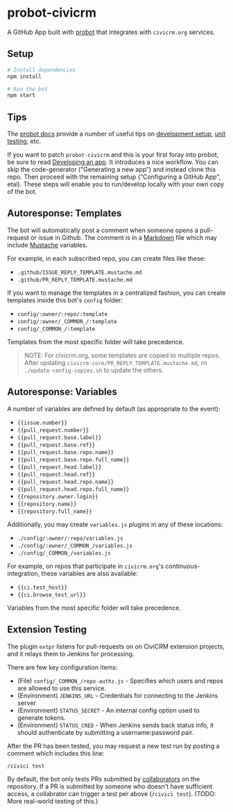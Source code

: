 # probot-civicrm

A GitHub App built with [probot](https://github.com/probot/probot) that
integrates with `civicrm.org` services.

## Setup

```sh
# Install dependencies
npm install

# Run the bot
npm start
```

## Tips

The [probot docs](https://probot.github.io/docs/) provide a number of useful tips on [development setup](https://probot.github.io/docs/development/), [unit testing](https://probot.github.io/docs/testing/), etc.

If you want to patch `probot-civicrm` and this is your first foray into probot, be sure to read [Developing an app](https://probot.github.io/docs/development/). It introduces a nice workflow. You can skip the code-generator ("Generating a new app") and instead clone this repo. Then proceed with the remaining setup ("Configuring a GitHub App", etal). These steps will enable you to run/develop locally with your own copy of the bot.

## Autoresponse: Templates

The bot will automatically post a comment when someone opens a pull-request
or issue in Github. The comment is in a [Markdown](https://guides.github.com/features/mastering-markdown/) file which may include
[Mustache](https://mustache.github.io/) variables.

For example, in each subscribed repo, you can create files like these:

* `.github/ISSUE_REPLY_TEMPLATE.mustache.md`
* `.github/PR_REPLY_TEMPLATE.mustache.md`

If you want to manage the templates in a centralized fashion, you can
create templates inside this bot's `config` folder:

* `config/:owner/:repo/:template`
* `config/:owner/_COMMON_/:template`
* `config/_COMMON_/:template`

Templates from the most specific folder will take precedence.

> NOTE: For civicrm.org, some templates are copied to multiple repos.
> After updating `civicrm-core/PR_REPLY_TEMPLATE.mustache.md`, rn
> `./update-config-copies.sh` to update the others.

## Autoresponse: Variables

A number of variables are defined by default (as appropriate to the event):

* `{{issue.number}}`
* `{{pull_request.number}}`
* `{{pull_request.base.label}}`
* `{{pull_request.base.ref}}`
* `{{pull_request.base.repo.name}}`
* `{{pull_request.base.repo.full_name}}`
* `{{pull_request.head.label}}`
* `{{pull_request.head.ref}}`
* `{{pull_request.head.repo.name}}`
* `{{pull_request.head.repo.full_name}}`
* `{{repository.owner.login}}`
* `{{repository.name}}`
* `{{repository.full_name}}`

Additionally, you may create `variables.js` plugins in any of these locations:

* `./config/:owner/:repo/variables.js`
* `./config/:owner/_COMMON_/variables.js`
* `./config/_COMMON_/variables.js`

For example, on repos that participate in `civicrm.org`'s
continuous-integration, these variables are also available:

* `{{ci.test_host}}`
* `{{ci.browse_test_url}}`

Variables from the most specific folder will take precedence.

## Extension Testing

The plugin `extpr` listens for pull-requests on on CiviCRM extension
projects, and it relays them to Jenkins for processing.

There are few key configuration items:

* (File) `config/_COMMON_/repo-authz.js` - Specifies which users and repos are allowed to use this service.
* (Environment) `JENKINS_URL` - Credentials for connecting to the Jenkins server
* (Environment) `STATUS_SECRET` - An internal config option used to generate tokens.
* (Environment) `STATUS_CRED` - When Jenkins sends back status info, it should authenticate by submitting a username:password pair.

After the PR has been tested, you may request a new test run by posting
a comment which includes this line:

```
/civici test
```

By default, the bot only tests PRs submitted by [collaborators](https://developer.github.com/v3/repos/collaborators/#check-if-a-user-is-a-collaborator)
on the repository. If a PR is submitted by someone who doesn't have sufficient access, a collabrator can trigger a test per above (`/civici test`).
(TODO: More real-world testing of this.)
